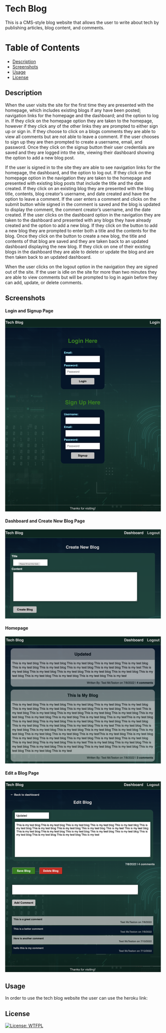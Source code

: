 # Tech Blog
This is a CMS-style blog website that allows the user to write about tech by publishing articles, blog content, and comments. 

# Table of Contents 
* [Description](#description)
* [Screenshots](#screenshots)
* [Usage](#usage)
* [License](#license)

## Description 
When the user visits the site for the first time they are presented with the homepage, which includes existing blogs if any have been posted; navigation links for the homepage and the dashboard; and the option to log in. If they click on the homepage option they are taken to the homepage, however if they click any of the other links they are prompted to either sign up or sign in. If they choose to click on a blogs comments they are able to view all comments but are not able to leave a comment. If the user chooses to sign up they are then prompted to create a username, email, and password. Once they click on the signup button their user credentials are saved and they are logged into the site, viewing their dashboard showing the option to add a new blog post.

If the user is signed in to the site they are able to see navigation links for the homepage, the dashboard, and the option to log out.
If they click on the homepage option in the navigation they are taken to the homepage and presented with existing blog posts that include the title and the date created. If they click on an existing blog they are presented with the blog title, contents, blog creator’s username, and date created and have the option to leave a comment. If the user enters a comment and clicks on the submit button while signed in the comment is saved and the blog is updated to display the comment, the comment creator’s username, and the date created. If the user clicks on the dashboard option in the navigation they are taken to the dashboard and presented with any blogs they have already created and the option to add a new blog. If they click on the button to add a new blog they are prompted to enter both a title and the contents for the blog. Once they click on the button to create a new blog, the title and contents of that blog are saved and they are taken back to an updated dashboard displaying the new blog. If they click on one of their existing blogs in the dashboard they are able to delete or update the blog and are then taken back to an updated dashboard. 

When the user clicks on the logout option in the navigation they are signed out of the site. If the user is idle on the site for more than two minutes they are able to view comments but will be prompted to log in again before they can add, update, or delete comments.

## Screenshots 
#### Login and Signup Page
![Login and Signup Page](/public/img/login.png "Login and Signup Page")

#### Dashboard and Create New Blog Page
![Dashboard and Create New Blog](/public/img/createblog.png "Dashboard and Create New Blog")

#### Homepage 
![Dashboard and Create New Blog](/public/img/homepage.png "Dashboard and Create New Blog")

#### Edit a Blog Page
![Edit a Blog](/public/img/edit.png "Edit a Blog")

## Usage 
In order to use the tech blog website the user can use the heroku link:

## License 
[![License: WTFPL](https://img.shields.io/badge/License-WTFPL-brightgreen.svg)](http://www.wtfpl.net/about/)
